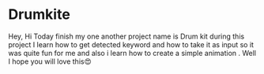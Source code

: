 # Drumkite
Hey, Hi Today finish my one another project name is Drum kit during this project I learn how to get detected keyword and how to take it as input so it was quite fun for me and also i learn how to create a simple animation . Well I hope you will love this😍
